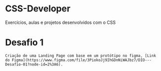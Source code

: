 # CSS-Developer
Exercícios, aulas e projetos desenvolvidos com o CSS

# Desafio 1
    Criação de uma Landing Page com base em um protótipo no figma, [Link do Figma](https://www.figma.com/file/3PiokoJj9IhGDnNiWAJbz7/DIO---Desafio-01?node-id=2%3A6). 